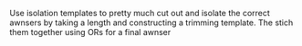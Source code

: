Use isolation templates to pretty much cut out and isolate the correct awnsers by taking a length and constructing a trimming template. The stich them together using ORs for a final awnser
